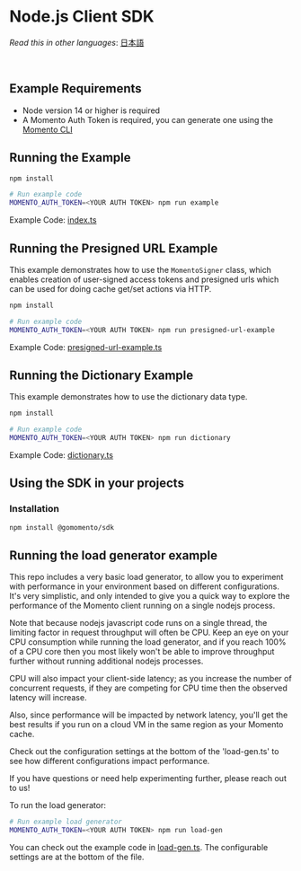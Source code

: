 # Node.js Client SDK

_Read this in other languages_: [日本語](README.ja.md)

<br>

## Example Requirements

- Node version 14 or higher is required
- A Momento Auth Token is required, you can generate one using the [Momento CLI](https://github.com/momentohq/momento-cli)

## Running the Example

```bash
npm install

# Run example code
MOMENTO_AUTH_TOKEN=<YOUR AUTH TOKEN> npm run example
```

Example Code: [index.ts](index.ts)

## Running the Presigned URL Example

This example demonstrates how to use the `MomentoSigner` class, which enables creation of user-signed access tokens and presigned urls which can be used for doing cache get/set actions via HTTP.

```bash
npm install

# Run example code
MOMENTO_AUTH_TOKEN=<YOUR AUTH TOKEN> npm run presigned-url-example
```

Example Code: [presigned-url-example.ts](presigned-url-example.ts)

## Running the Dictionary Example

This example demonstrates how to use the dictionary data type.

```bash
npm install

# Run example code
MOMENTO_AUTH_TOKEN=<YOUR AUTH TOKEN> npm run dictionary
```

Example Code: [dictionary.ts](dictionary.ts)

## Using the SDK in your projects

### Installation

```bash
npm install @gomomento/sdk
```

## Running the load generator example

This repo includes a very basic load generator, to allow you to experiment with
performance in your environment based on different configurations. It's very
simplistic, and only intended to give you a quick way to explore the performance
of the Momento client running on a single nodejs process.

Note that because nodejs javascript code runs on a single thread, the limiting
factor in request throughput will often be CPU. Keep an eye on your CPU
consumption while running the load generator, and if you reach 100%
of a CPU core then you most likely won't be able to improve throughput further
without running additional nodejs processes.

CPU will also impact your client-side latency; as you increase the number of
concurrent requests, if they are competing for CPU time then the observed
latency will increase.

Also, since performance will be impacted by network latency, you'll get the best
results if you run on a cloud VM in the same region as your Momento cache.

Check out the configuration settings at the bottom of the 'load-gen.ts' to
see how different configurations impact performance.

If you have questions or need help experimenting further, please reach out to us!

To run the load generator:

```bash
# Run example load generator
MOMENTO_AUTH_TOKEN=<YOUR AUTH TOKEN> npm run load-gen
```

You can check out the example code in [load-gen.ts](load-gen.ts). The configurable
settings are at the bottom of the file.
